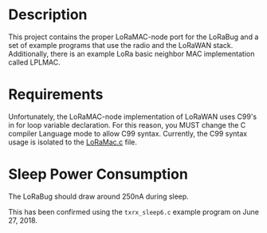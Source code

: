 # Description
This project contains the proper LoRaMAC-node port for the LoRaBug and a set of
example programs that use the radio and the LoRaWAN stack. Additionally,
there is an example LoRa basic neighbor MAC implementation called LPLMAC.

# Requirements
Unfortunately, the LoRaMAC-node implementation of LoRaWAN uses C99's in for loop
variable declaration. For this reason, you MUST change the C compiler Language
mode to allow C99 syntax.
Currently, the C99 syntax usage is isolated to the
[LoRaMac.c](LoRaMac-node/src/mac/LoRaMac.c) file.

# Sleep Power Consumption
The LoRaBug should draw around 250nA during sleep.

This has been confirmed using the `txrx_sleep6.c`
example program on June 27, 2018.
